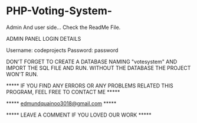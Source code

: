 # PHP-Voting-System-
Admin And user side... Check the ReadMe File.


ADMIN PANEL LOGIN DETAILS
 
Username: codeprojects
Password: password



DON'T FORGET TO CREATE A DATABASE NAMING "votesystem" AND IMPORT THE SQL FILE AND RUN.
WITHOUT THE DATABASE THE PROJECT WON'T RUN.

***** IF YOU FIND ANY ERRORS OR ANY PROBLEMS RELATED THIS PROGRAM, FEEL FREE TO CONTACT ME *****  

***** edmundquainoo3018@gmail.com *****

***** LEAVE A COMMENT IF YOU LOVED OUR WORK *****

